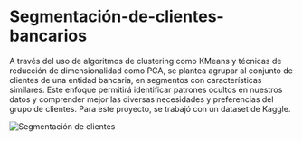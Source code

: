 # Segmentación-de-clientes-bancarios
A través del uso de algoritmos de clustering como KMeans y técnicas de reducción de dimensionalidad como PCA, se plantea agrupar al conjunto de clientes de una entidad bancaria, en segmentos con características similares. 
Este enfoque permitirá identificar patrones ocultos en nuestros datos y comprender mejor las diversas necesidades y preferencias del grupo de clientes.
Para este proyecto, se trabajó con un dataset de Kaggle.

![Segmentación de clientes](https://github.com/leanmaldo/Segmentacion-de-clientes-bancarios/assets/117856598/4a572c9d-b61d-4b70-860a-f470ba769d18)
